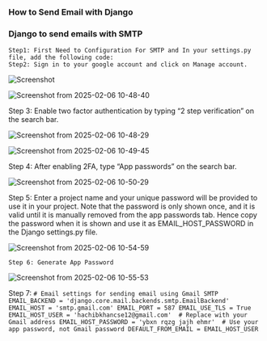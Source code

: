 ### How to Send Email with Django
### Django to send emails with SMTP
    Step1: First Need to Configuration For SMTP and In your settings.py file, add the following code:
    Step2: Sign in to your google account and click on Manage account.
    
![Screenshot](https://github.com/user-attachments/assets/fe49d835-6e07-4134-a522-272f2598041d)

![Screenshot from 2025-02-06 10-48-40](https://github.com/user-attachments/assets/9bbaed2f-8606-49f4-9438-4dc66b02124d)


Step 3: Enable two factor authentication by typing “2 step verification” on the search bar.

![Screenshot from 2025-02-06 10-48-29](https://github.com/user-attachments/assets/ef45b9c5-c989-4c6d-9258-3533f8bfe6f1)


![Screenshot from 2025-02-06 10-49-45](https://github.com/user-attachments/assets/d94030e4-0c08-4680-bab8-8a16a2e5af24)

    
Step 4: After enabling 2FA, type “App passwords” on the search bar.

![Screenshot from 2025-02-06 10-50-29](https://github.com/user-attachments/assets/9864db6a-b733-4c59-a9c6-3a0e673d3515)


Step 5: 
    Enter a project name and your unique password will be provided to use it in your project. Note that the password is only shown once, and it is valid until it is manually removed from the app passwords tab. Hence copy the password when it is shown and use it as EMAIL_HOST_PASSWORD in the Django settings.py file.
    
  ![Screenshot from 2025-02-06 10-54-59](https://github.com/user-attachments/assets/dddbba16-a6da-4d0e-8a34-ed46807e3d95)

    Step 6: Generate App Password
![Screenshot from 2025-02-06 10-55-53](https://github.com/user-attachments/assets/0d3a611f-5f80-4ee1-b151-638817bab9cc)

  Step 7: 
    ```
    # Email settings for sending email using Gmail SMTP
    EMAIL_BACKEND = 'django.core.mail.backends.smtp.EmailBackend'
    EMAIL_HOST = 'smtp.gmail.com'
    EMAIL_PORT = 587
    EMAIL_USE_TLS = True
    EMAIL_HOST_USER = 'hachibkhancse12@gmail.com'  # Replace with your Gmail address
    EMAIL_HOST_PASSWORD = 'ybxn rqzg jajh ehmr'  # Use your app password, not Gmail password
    DEFAULT_FROM_EMAIL = EMAIL_HOST_USER
    ```
